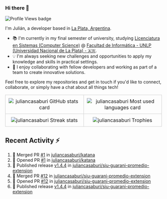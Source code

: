### Hi there 👋

![Profile Views badge](https://komarev.com/ghpvc/?username=juliancasaburi)

I'm Julián, a developer based in [La Plata, Argentina](https://www.google.com/maps/place/La+Plata,+Buenos+Aires+Province/@-34.9205233,-57.9881898,13z/data=!3m1!4b1!4m5!3m4!1s0x95a2e62b1f0085a1:0xbcfc44f0547312e3!8m2!3d-34.9204948!4d-57.9535657).

- 📚 I'm currently in my final semester of university, studying [Licenciatura en Sistemas (Computer Science)](https://www.info.unlp.edu.ar/carreras-gradoarticulo/plan-2015-licenciatura-en-sistema/) @ [Facultad de Informática - UNLP (Universidad Nacional de La Plata) - 🇦🇷](https://www.info.unlp.edu.ar/).
- 💡 I'm always seeking new challenges and opportunities to apply my knowledge and skills in practical settings.
- 👥 I enjoy collaborating with fellow developers and working as part of a team to create innovative solutions.

Feel free to explore my repositories and get in touch if you'd like to connect, collaborate, or simply have a chat about all things tech!

<!DOCTYPE html>
<html>
<head>
</head>
<body>
    <table style="width: 100%; border-collapse: collapse;">
        <tr>
            <td style="width: 25%; padding: 10px; border: 1px solid #ccc;" align="center">
                <picture>
                    <source 
                        srcset="https://github-readme-stats.vercel.app/api?username=juliancasaburi&show_icons=true&include_all_commits=true&count_private=true&theme=github_dark"
                        media="(prefers-color-scheme: dark)"
                    />
                    <source
                        srcset="https://github-readme-stats.vercel.app/api?username=juliancasaburi&show_icons=true&theme=default"
                        media="(prefers-color-scheme: light), (prefers-color-scheme: no-preference)"
                    />
                    <img src="https://github-readme-stats.vercel.app/api?username=juliancasaburi&show_icons=true&theme=default" alt="juliancasaburi GitHub stats card"/>
                </picture>
            </td>
            <td style="width: 25%; padding: 10px; border: 1px solid #ccc;" align="center">
                <picture>
                    <source 
                        srcset="https://github-readme-stats.vercel.app/api/top-langs/?username=juliancasaburi&layout=compact&theme=github_dark"
                        media="(prefers-color-scheme: dark)"
                    />
                    <source
                        srcset="https://github-readme-stats.vercel.app/api/top-langs/?username=juliancasaburi&layout=compact&theme=default"
                        media="(prefers-color-scheme: light), (prefers-color-scheme: no-preference)"
                    />
                    <img src="https://github-readme-stats.vercel.app/api/top-langs/?username=juliancasaburi&layout=compact&theme=default" alt="juliancasaburi Most used languages card"/>
                </picture>
            </td>
        </tr>
        <tr>
            <td style="width: 25%; padding: 10px; border: 1px solid #ccc;" align="center">
                <picture>
                    <source 
                        srcset="https://github-readme-streak-stats.herokuapp.com/?user=juliancasaburi&theme=github-dark-blue"
                        media="(prefers-color-scheme: dark)"
                    />
                    <source
                        srcset="https://github-readme-streak-stats.herokuapp.com/?user=juliancasaburi"
                        media="(prefers-color-scheme: light), (prefers-color-scheme: no-preference)"
                    />
                    <img src="https://github-readme-streak-stats.herokuapp.com/?user=juliancasaburi" alt="juliancasaburi Streak stats"/>
                </picture>
            </td>
            <td style="width: 25%; padding: 10px; border: 1px solid #ccc;" align="center">
                <picture>
                    <source 
                        srcset="https://github-profile-trophy.vercel.app/?username=juliancasaburi&theme=darkhub&column=4"
                        media="(prefers-color-scheme: dark)"
                    />
                    <source
                        srcset="https://github-profile-trophy.vercel.app/?username=juliancasaburi&column=4"
                        media="(prefers-color-scheme: light), (prefers-color-scheme: no-preference)"
                    />
                    <img src="https://github-profile-trophy.vercel.app/?username=juliancasaburi&column=4" alt="juliancasaburi Trophies"/>
                </picture>
            </td>
        </tr>
    </table>
</body>
</html>


## Recent Activity :zap:
<!--START_SECTION:activity-->
1. 🎉 Merged PR [#1](https://github.com/juliancasaburi/katana/pull/1) in [juliancasaburi/katana](https://github.com/juliancasaburi/katana)
2. 💪 Opened PR [#1](https://github.com/juliancasaburi/katana/pull/1) in [juliancasaburi/katana](https://github.com/juliancasaburi/katana)
3. 🚀 Published release [v1.4.4](https://github.com/juliancasaburi/siu-guarani-promedio-extension/releases/tag/v1.4.4) in [juliancasaburi/siu-guarani-promedio-extension](https://github.com/juliancasaburi/siu-guarani-promedio-extension)
4. 🎉 Merged PR [#12](https://github.com/juliancasaburi/siu-guarani-promedio-extension/pull/12) in [juliancasaburi/siu-guarani-promedio-extension](https://github.com/juliancasaburi/siu-guarani-promedio-extension)
5. 💪 Opened PR [#12](https://github.com/juliancasaburi/siu-guarani-promedio-extension/pull/12) in [juliancasaburi/siu-guarani-promedio-extension](https://github.com/juliancasaburi/siu-guarani-promedio-extension)
6. 🚀 Published release [v1.4.4](https://github.com/juliancasaburi/siu-guarani-promedio-extension/releases/tag/v1.4.4) in [juliancasaburi/siu-guarani-promedio-extension](https://github.com/juliancasaburi/siu-guarani-promedio-extension)
<!--END_SECTION:activity-->

